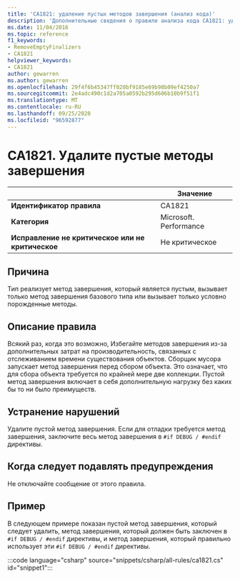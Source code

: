 ```yaml
---
title: 'CA1821: удаление пустых методов завершения (анализ кода)'
description: 'Дополнительные сведения о правиле анализа кода CA1821: удаление пустых методов завершения'
ms.date: 11/04/2016
ms.topic: reference
f1_keywords:
- RemoveEmptyFinalizers
- CA1821
helpviewer_keywords:
- CA1821
author: gewarren
ms.author: gewarren
ms.openlocfilehash: 29f4f6b45347ff020bf9185e69b98b09ef4250a7
ms.sourcegitcommit: 2e4adc490c1d2a705a0592b295d606b10b9f51f1
ms.translationtype: MT
ms.contentlocale: ru-RU
ms.lasthandoff: 09/25/2020
ms.locfileid: "96592877"
---
```

# <a name="ca1821-remove-empty-finalizers"></a>CA1821. Удалите пустые методы завершения

| | Значение |
|-|-|
| **Идентификатор правила** |CA1821|
| **Категория** |Microsoft. Performance|
| **Исправление не критическое или не критическое** |Не критическое|

## <a name="cause"></a>Причина

Тип реализует метод завершения, который является пустым, вызывает только метод завершения базового типа или вызывает только условно порожденные методы.

## <a name="rule-description"></a>Описание правила

Всякий раз, когда это возможно, Избегайте методов завершения из-за дополнительных затрат на производительность, связанных с отслеживанием времени существования объектов. Сборщик мусора запускает метод завершения перед сбором объекта. Это означает, что для сбора объекта требуется по крайней мере две коллекции. Пустой метод завершения включает в себя дополнительную нагрузку без каких бы то ни было преимуществ.

## <a name="how-to-fix-violations"></a>Устранение нарушений

Удалите пустой метод завершения. Если для отладки требуется метод завершения, заключите весь метод завершения в `#if DEBUG / #endif` директивы.

## <a name="when-to-suppress-warnings"></a>Когда следует подавлять предупреждения

Не отключайте сообщение от этого правила.

## <a name="example"></a>Пример

В следующем примере показан пустой метод завершения, который следует удалить, метод завершения, который должен быть заключен в `#if DEBUG / #endif` директивы, и метод завершения, который правильно использует эти `#if DEBUG / #endif` директивы.

:::code language="csharp" source="snippets/csharp/all-rules/ca1821.cs" id="snippet1":::

